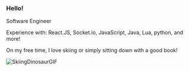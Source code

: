 ### Hello!

Software Engineer

Experience with:
React.JS, Socket.io, JavaScript, Java, Lua, python, and more!

On my free time, I love skiing or simply sitting down with a good book!

![SkiingDinosaurGIF](https://user-images.githubusercontent.com/76914412/168401215-4c9f6fea-dbb4-4b12-b59f-a879ecf64f78.gif)

<!--
**Keian-A/Keian-A** is a ✨ _special_ ✨ repository because its `README.md` (this file) appears on your GitHub profile.

Here are some ideas to get you started:

- 🔭 I’m currently working on ...
- 🌱 I’m currently learning ...
- 👯 I’m looking to collaborate on ...
- 🤔 I’m looking for help with ...
- 💬 Ask me about ...
- 📫 How to reach me: ...
- 😄 Pronouns: ...
- ⚡ Fun fact: ...
-->
